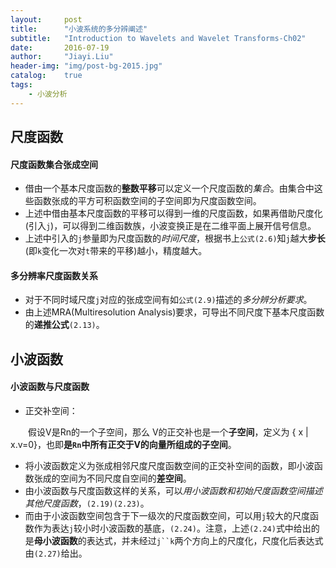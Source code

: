 ```yaml
---
layout:     post
title:      "小波系统的多分辨阐述"
subtitle:   "Introduction to Wavelets and Wavelet Transforms-Ch02"
date:       2016-07-19
author:     "Jiayi.Liu"
header-img: "img/post-bg-2015.jpg"
catalog: 	true
tags:
    - 小波分析
---
```


## 尺度函数

#### 尺度函数集合张成空间

*	借由一个基本尺度函数的**整数平移**可以定义一个尺度函数的*集合*。由集合中这些函数张成的平方可积函数空间的子空间即为尺度函数空间。
*	上述中借由基本尺度函数的平移可以得到一维的尺度函数，如果再借助尺度化(引入`j`)，可以得到二维函数族，小波变换正是在二维平面上展开信号信息。
*	上述中引入的`j`参量即为尺度函数的*时间尺度*，根据书上`公式(2.6)`知`j`越大**步长**(即`k`变化一次对`t`带来的平移)越小，精度越大。

#### 多分辨率尺度函数关系

*	对于不同时域尺度`j`对应的张成空间有如`公式(2.9)`描述的*多分辨分析要求*。
*	由上述MRA(Multiresolution Analysis)要求，可导出不同尺度下基本尺度函数的**递推公式**`(2.13)`。

## 小波函数

#### 小波函数与尺度函数
*	正交补空间：

　　假设V是Rn的一个子空间，那么 V的正交补也是一个**子空间**，定义为 { x | x.v=0}，也即**是`Rn`中所有正交于V的向量所组成的子空间**。

*	将小波函数定义为张成相邻尺度尺度函数空间的正交补空间的函数，即小波函数张成的空间为不同尺度自空间的**差空间**。
*	由小波函数与尺度函数这样的关系，可以*用小波函数和初始尺度函数空间描述其他尺度函数*，`(2.19)(2.23)`。
*	而由于小波函数空间包含于下一级次的尺度函数空间，可以用`j`较大的尺度函数作为表达`j`较小时小波函数的基底，`(2.24)`。注意，上述`(2.24)`式中给出的是**母小波函数**的表达式，并未经过`j``k`两个方向上的尺度化，尺度化后表达式由`(2.27)`给出。